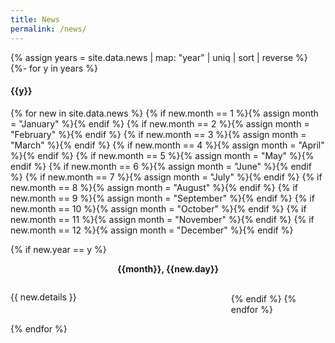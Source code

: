 ```yaml
--- 
title: News
permalink: /news/
---
```


{% assign years = site.data.news | map: "year" | uniq | sort | reverse %}
{%- for y in years %}
<h4>{{y}}</h4>

<div>
{% for new in site.data.news %}
  {% if new.month == 1 %}{% assign month = "January" %}{% endif %}
  {% if new.month == 2 %}{% assign month = "February" %}{% endif %}
  {% if new.month == 3 %}{% assign month = "March" %}{% endif %}
  {% if new.month == 4 %}{% assign month = "April" %}{% endif %}
  {% if new.month == 5 %}{% assign month = "May" %}{% endif %}
  {% if new.month == 6 %}{% assign month = "June" %}{% endif %}
  {% if new.month == 7 %}{% assign month = "July" %}{% endif %}
  {% if new.month == 8 %}{% assign month = "August" %}{% endif %}
  {% if new.month == 9 %}{% assign month = "September" %}{% endif %}
  {% if new.month == 10 %}{% assign month = "October" %}{% endif %}
  {% if new.month == 11 %}{% assign month = "November" %}{% endif %}
  {% if new.month == 12 %}{% assign month = "December" %}{% endif %}

  {% if new.year == y %}
    <div class="row">
      <column style="width:15%; text-align:center; padding-right:5px"><p><b>{{month}}, {{new.day}}</b></p></column>
      <column style="float:left; width:70%; text-align:justify"><p>{{ new.details }}</p></column>
    </div>
  {% endif %}
{% endfor %}
</div>
{% endfor %}
